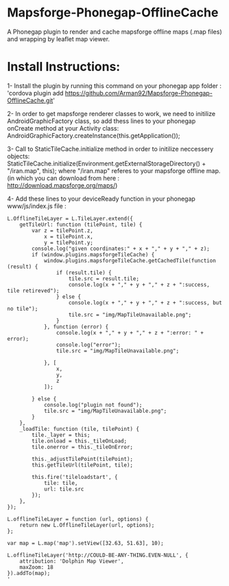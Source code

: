 Mapsforge-Phonegap-OfflineCache
===============================
A Phonegap plugin to render and cache mapsforge offline maps (.map files) and wrapping by leaflet map viewer.

Install Instructions:
=====================
1- Install the plugin by running this command on your phonegap app folder :
  'cordova plugin add https://github.com/Arman92/Mapsforge-Phonegap-OfflineCache.git'

2- In order to get mapsforge renderer classes to work, we need to initilize AndroidGraphicFactory class,
so add thess lines to your phonegap onCreate method at your Activity class:
    AndroidGraphicFactory.createInstance(this.getApplication());
  
3- Call to StaticTileCache.initialize method in order to initilize neccessery objects: 
    StaticTileCache.initialize(Environment.getExternalStorageDirectory() + "/iran.map", this);
where "/iran.map" referes to your mapsforge offline map. (in which you can download from here : http://download.mapsforge.org/maps/)
				
4- Add these lines to your deviceReady function in your phonegap www/js/index.js file : 

    L.OfflineTileLayer = L.TileLayer.extend({
        getTileUrl: function (tilePoint, tile) {
            var z = tilePoint.z,
			    x = tilePoint.x,
			    y = tilePoint.y;
            console.log("given coordinates:" + x + "," + y + "," + z);
            if (window.plugins.mapsforgeTileCache) {
                window.plugins.mapsforgeTileCache.getCachedTile(function (result) {
                    if (result.tile) {
                        tile.src = result.tile;
                        console.log(x + "," + y + "," + z + ":success, tile retireved");
                    } else {
                        console.log(x + "," + y + "," + z + ":success, but no tile");
                        tile.src = "img/MapTileUnavailable.png";
                    }
                }, function (error) {
                    console.log(x + "," + y + "," + z + ":error: " + error);
                    console.log("error");
                    tile.src = "img/MapTileUnavailable.png";

                }, [
				    x,
				    y,
				    z
                ]);

            } else {
                console.log("plugin not found");
                tile.src = "img/MapTileUnavailable.png";
            }
        },
        _loadTile: function (tile, tilePoint) {
            tile._layer = this;
            tile.onload = this._tileOnLoad;
            tile.onerror = this._tileOnError;

            this._adjustTilePoint(tilePoint);
            this.getTileUrl(tilePoint, tile);

            this.fire('tileloadstart', {
                tile: tile,
                url: tile.src
            });
        },
    });

    L.offlineTileLayer = function (url, options) {
        return new L.OfflineTileLayer(url, options);
    };

    var map = L.map('map').setView([32.63, 51.63], 10);

    L.offlineTileLayer('http://COULD-BE-ANY-THING.EVEN-NULL', {
        attribution: 'Dolphin Map Viewer',
        maxZoom: 18
    }).addTo(map);
    '
